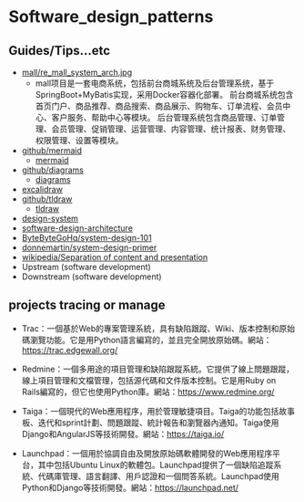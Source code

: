# Software_design_patterns

## Guides/Tips...etc

* [mall/re_mall_system_arch.jpg](https://github.com/macrozheng/mall/blob/master/document/resource/re_mall_system_arch.jpg)
    * mall项目是一套电商系统，包括前台商城系统及后台管理系统，基于SpringBoot+MyBatis实现，采用Docker容器化部署。 前台商城系统包含首页门户、商品推荐、商品搜索、商品展示、购物车、订单流程、会员中心、客户服务、帮助中心等模块。 后台管理系统包含商品管理、订单管理、会员管理、促销管理、运营管理、内容管理、统计报表、财务管理、权限管理、设置等模块。
* [github/mermaid](https://github.com/mermaid-js/mermaid)
    * [mermaid](https://mermaid.js.org/)
* [github/diagrams](https://github.com/mingrammer/diagrams)
    * [diagrams](https://diagrams.mingrammer.com/)
* [excalidraw](https://github.com/excalidraw/excalidraw)
* [github/tldraw](https://github.com/tldraw/tldraw)
    * [tldraw](https://www.tldraw.com/)
* [design-system](https://roadmap.sh/design-system)
* [software-design-architecture](https://roadmap.sh/software-design-architecture)
* [ByteByteGoHq/system-design-101](https://github.com/ByteByteGoHq/system-design-101)
* [donnemartin/system-design-primer](https://github.com/donnemartin/system-design-primer)
* [wikipedia/Separation of content and presentation](https://en.wikipedia.org/wiki/Separation_of_content_and_presentation)
* Upstream (software development)
* Downstream (software development)

## projects tracing or manage

* Trac：一個基於Web的專案管理系統，具有缺陷跟蹤、Wiki、版本控制和原始碼瀏覽功能。它是用Python語言編寫的，並且完全開放原始碼。網站：https://trac.edgewall.org/

* Redmine：一個多用途的項目管理和缺陷跟蹤系統。它提供了線上問題跟蹤，線上項目管理和文檔管理，包括源代碼和文件版本控制。它是用Ruby on Rails編寫的，但它也使用Python庫。網站：https://www.redmine.org/

* Taiga：一個現代的Web應用程序，用於管理敏捷項目。Taiga的功能包括故事板、迭代和sprint計劃、問題跟蹤、統計報告和瀏覽器內通知。Taiga使用Django和AngularJS等技術開發。網站：https://taiga.io/

* Launchpad：一個用於協調自由及開放原始碼軟體開發的Web應用程序平台，其中包括Ubuntu Linux的軟體包。Launchpad提供了一個缺陷追蹤系統、代碼庫管理、語言翻譯、用戶認證和一個問答系統。Launchpad使用Python和Django等技術開發。網站：https://launchpad.net/